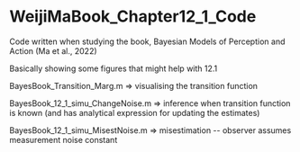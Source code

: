 # WeijiMaBook_Chapter12_1_Code
Code written when studying the book, Bayesian Models of Perception and Action (Ma et al., 2022)

Basically showing some figures that might help with 12.1

BayesBook_Transition_Marg.m => visualising the transition function

BayesBook_12_1_simu_ChangeNoise.m => inference when transition function is known (and has analytical expression for updating the estimates)

BayesBook_12_1_simu_MisestNoise.m => misestimation -- observer assumes measurement noise constant

